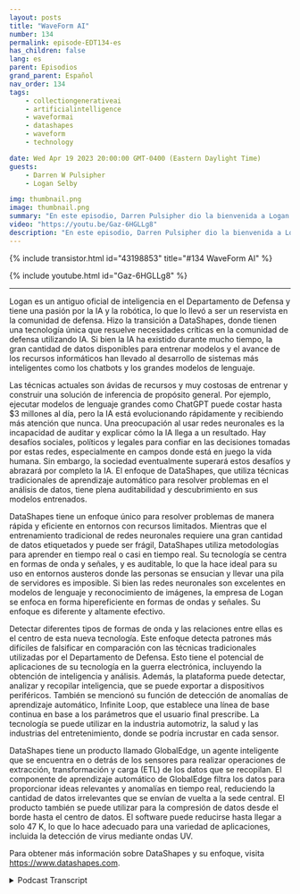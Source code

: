 ```yaml
---
layout: posts
title: "WaveForm AI"
number: 134
permalink: episode-EDT134-es
has_children: false
lang: es
parent: Episodios
grand_parent: Español
nav_order: 134
tags:
    - collectiongenerativeai
    - artificialintelligence
    - waveformai
    - datashapes
    - waveform
    - technology

date: Wed Apr 19 2023 20:00:00 GMT-0400 (Eastern Daylight Time)
guests:
    - Darren W Pulsipher
    - Logan Selby

img: thumbnail.png
image: thumbnail.png
summary: "En este episodio, Darren Pulsipher dio la bienvenida a Logan Selby, el cofundador y presidente de DataShapes, donde discuten un enfoque único de la Inteligencia Artificial que va en contra de la tendencia."
video: "https://youtu.be/Gaz-6HGLLg8"
description: "En este episodio, Darren Pulsipher dio la bienvenida a Logan Selby, el cofundador y presidente de DataShapes, donde discuten un enfoque único de la Inteligencia Artificial que va en contra de la tendencia."
---
```


<div>
{% include transistor.html id="43198853" title="#134 WaveForm AI" %}

{% include youtube.html id="Gaz-6HGLLg8" %}
</div>

---

Logan es un antiguo oficial de inteligencia en el Departamento de Defensa y tiene una pasión por la IA y la robótica, lo que lo llevó a ser un reservista en la comunidad de defensa. Hizo la transición a DataShapes, donde tienen una tecnología única que resuelve necesidades críticas en la comunidad de defensa utilizando IA. Si bien la IA ha existido durante mucho tiempo, la gran cantidad de datos disponibles para entrenar modelos y el avance de los recursos informáticos han llevado al desarrollo de sistemas más inteligentes como los chatbots y los grandes modelos de lenguaje.

Las técnicas actuales son ávidas de recursos y muy costosas de entrenar y construir una solución de inferencia de propósito general. Por ejemplo, ejecutar modelos de lenguaje grandes como ChatGPT puede costar hasta $3 millones al día, pero la IA está evolucionando rápidamente y recibiendo más atención que nunca. Una preocupación al usar redes neuronales es la incapacidad de auditar y explicar cómo la IA llega a un resultado. Hay desafíos sociales, políticos y legales para confiar en las decisiones tomadas por estas redes, especialmente en campos donde está en juego la vida humana. Sin embargo, la sociedad eventualmente superará estos desafíos y abrazará por completo la IA. El enfoque de DataShapes, que utiliza técnicas tradicionales de aprendizaje automático para resolver problemas en el análisis de datos, tiene plena auditabilidad y descubrimiento en sus modelos entrenados.

DataShapes tiene un enfoque único para resolver problemas de manera rápida y eficiente en entornos con recursos limitados. Mientras que el entrenamiento tradicional de redes neuronales requiere una gran cantidad de datos etiquetados y puede ser frágil, DataShapes utiliza metodologías para aprender en tiempo real o casi en tiempo real. Su tecnología se centra en formas de onda y señales, y es auditable, lo que la hace ideal para su uso en entornos austeros donde las personas se ensucian y llevar una pila de servidores es imposible. Si bien las redes neuronales son excelentes en modelos de lenguaje y reconocimiento de imágenes, la empresa de Logan se enfoca en forma hipereficiente en formas de ondas y señales. Su enfoque es diferente y altamente efectivo.

Detectar diferentes tipos de formas de onda y las relaciones entre ellas es el centro de esta nueva tecnología. Este enfoque detecta patrones más difíciles de falsificar en comparación con las técnicas tradicionales utilizadas por el Departamento de Defensa. Esto tiene el potencial de aplicaciones de su tecnología en la guerra electrónica, incluyendo la obtención de inteligencia y análisis. Además, la plataforma puede detectar, analizar y recopilar inteligencia, que se puede exportar a dispositivos periféricos. También se mencionó su función de detección de anomalías de aprendizaje automático, Infinite Loop, que establece una línea de base continua en base a los parámetros que el usuario final prescribe. La tecnología se puede utilizar en la industria automotriz, la salud y las industrias del entretenimiento, donde se podría incrustar en cada sensor.

DataShapes tiene un producto llamado GlobalEdge, un agente inteligente que se encuentra en o detrás de los sensores para realizar operaciones de extracción, transformación y carga (ETL) de los datos que se recopilan. El componente de aprendizaje automático de GlobalEdge filtra los datos para proporcionar ideas relevantes y anomalías en tiempo real, reduciendo la cantidad de datos irrelevantes que se envían de vuelta a la sede central. El producto también se puede utilizar para la compresión de datos desde el borde hasta el centro de datos. El software puede reducirse hasta llegar a solo 47 K, lo que lo hace adecuado para una variedad de aplicaciones, incluida la detección de virus mediante ondas UV.

Para obtener más información sobre DataShapes y su enfoque, visita https://www.datashapes.com.



<details>
<summary> Podcast Transcript </summary>

<p></p>

</details>
